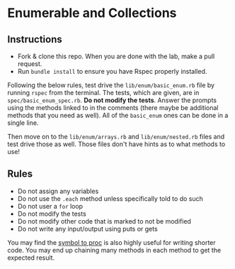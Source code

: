 # Enumerable and Collections

## Instructions

- Fork & clone this repo. When you are done with the lab, make a pull request.
- Run `bundle install` to ensure you have Rspec properly installed.

Following the below rules, test drive the `lib/enum/basic_enum.rb` file by running `rspec` from the terminal. The tests, which are given, are in `spec/basic_enum_spec.rb`. **Do not modify the tests**. Answer the prompts using the methods linked to in the comments (there maybe be additional methods that you need as well). All of the `basic_enum` ones can be done in a single line.

Then move on to the `lib/enum/arrays.rb` and `lib/enum/nested.rb` files and test drive those as well. Those files don't have hints as to what methods to use!


## Rules

- Do not assign any variables
- Do not use the `.each` method unless specifically told to do such
- Do not user a `for` loop
- Do not modify the tests
- Do not modify other code that is marked to not be modified
- Do not write any input/output using puts or gets

You may find the [symbol to proc](http://stackoverflow.com/questions/1217088/what-does-mapname-mean-in-ruby) is also highly useful for writing shorter code. You may end up chaining many methods in each method to get the expected result.
